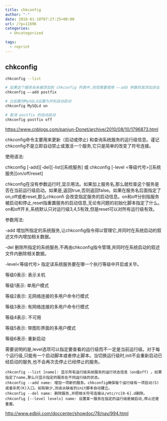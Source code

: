 ```yaml
---
title: chkconfig
author: "-"
date: 2018-01-10T07:27:25+00:00
url: /?p=11696
categories:
  - Uncategorized

tags:
  - reprint
---
```

## chkconfig
```bash
chkconfig --list

# 如果这个服务尚未被添加到 chkconfig 列表中,则现需要使用 –-add 参数将其添加进去
chkconfig –-add postfix

# 比如要将MySQLd设置为开机自动启动
chkconfig MySQLd on

# 取消 postfix 的自动启动
chkconfig postfix off
```

https://www.cnblogs.com/panjun-Donet/archive/2010/08/10/1796873.html

chkconfig命令主要用来更新（启动或停止) 和查询系统服务的运行级信息。谨记chkconfig不是立即自动禁止或激活一个服务,它只是简单的改变了符号连接。

使用语法: 
  
chkconfig [-add][-del][-list][系统服务] 或 chkconfig [-level <等级代号>][系统服务][on/off/reset]

chkconfig在没有参数运行时,显示用法。如果加上服务名,那么就检查这个服务是否在当前运行级启动。如果是,返回true,否则返回false。如果在服务名后面指定了on,off或者reset,那么chkconfi 会改变指定服务的启动信息。on和off分别指服务被启动和停止,reset指重置服务的启动信息,无论有问题的初始化脚本指定了什么。on和off开关,系统默认只对运行级3,4,5有效,但是reset可以对所有运行级有效。

参数用法: 
     
-add 增加所指定的系统服务,让chkconfig指令得以管理它,并同时在系统启动的叙述文件内增加相关数据。
     
-del 删除所指定的系统服务,不再由chkconfig指令管理,并同时在系统启动的叙述文件内删除相关数据。
     
-level<等级代号> 指定读系统服务要在哪一个执行等级中开启或关毕。
        
等级0表示: 表示关机
        
等级1表示: 单用户模式
        
等级2表示: 无网络连接的多用户命令行模式
        
等级3表示: 有网络连接的多用户命令行模式
        
等级4表示: 不可用
        
等级5表示: 带图形界面的多用户模式
        
等级6表示: 重新启动
        
需要说明的是,level选项可以指定要查看的运行级而不一定是当前运行级。对于每个运行级,只能有一个启动脚本或者停止脚本。当切换运行级时,init不会重新启动已经启动的服务,也不会再次去停止已经停止的服务。

    chkconfig --list [name]: 显示所有运行级系统服务的运行状态信息（on或off) 。如果指定了name,那么只显示指定的服务在不同运行级的状态。
    chkconfig --add name: 增加一项新的服务。chkconfig确保每个运行级有一项启动(S)或者杀死(K)入口。如有缺少,则会从缺省的init脚本自动建立。
    chkconfig --del name: 删除服务,并把相关符号连接从/etc/rc[0-6].d删除。
    chkconfig [--level levels] name: 设置某一服务在指定的运行级是被启动,停止还是重置。
    

http://www.edbiji.com/doccenter/showdoc/78/nav/994.html